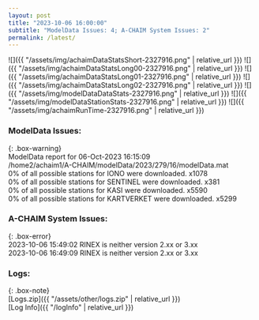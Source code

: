 ```yaml
---
layout: post
title: "2023-10-06 16:00:00"
subtitle: "ModelData Issues: 4; A-CHAIM System Issues: 2"
permalink: /latest/
---
```


![]({{ "/assets/img/achaimDataStatsShort-2327916.png" | relative_url }})
![]({{ "/assets/img/achaimDataStatsLong00-2327916.png" | relative_url }})
![]({{ "/assets/img/achaimDataStatsLong01-2327916.png" | relative_url }})
![]({{ "/assets/img/achaimDataStatsLong02-2327916.png" | relative_url }})
![]({{ "/assets/img/modelDataDataStats-2327916.png" | relative_url }})
![]({{ "/assets/img/modelDataStationStats-2327916.png" | relative_url }})
![]({{ "/assets/img/achaimRunTime-2327916.png" | relative_url }})


### ModelData Issues:  
  
{: .box-warning}  
 ModelData report for 06-Oct-2023 16:15:09   
 /home2/achaim1/A-CHAIM/modelData/2023/279/16/modelData.mat   
 0% of all possible stations for IONO were downloaded. x1078   
 0% of all possible stations for SENTINEL were downloaded. x381   
 0% of all possible stations for KASI were downloaded. x5590   
 0% of all possible stations for KARTVERKET were downloaded. x5299   
  
### A-CHAIM System Issues:  
  
{: .box-error}  
2023-10-06 15:49:02 RINEX is neither version 2.xx or 3.xx  
2023-10-06 16:49:09 RINEX is neither version 2.xx or 3.xx  

### Logs:  
  
{: .box-note}  
[Logs.zip]({{ "/assets/other/logs.zip" | relative_url }})  
[Log Info]({{ "/logInfo" | relative_url }})  

